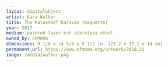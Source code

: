```yaml
---
layout: digitalobject
artist: Kara Walker
title: The Katastwóf Karavan (maquette)
year: 2017
medium: painted laser-cut stainless steel
owned_by: SFMOMA
dimensions: 9 1/8 x 14 5/8 x 5 1/2 in. (23.2 x 37.1 x 14 cm)
permanent_url: https://www.sfmoma.org/artwork/2018.21 
image: /media/walker.png
---
```


